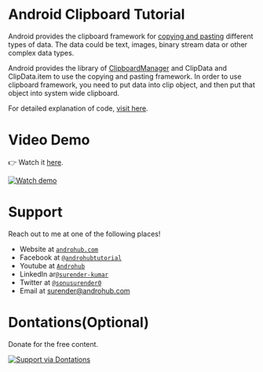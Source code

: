 # Android Clipboard Tutorial
Android provides the clipboard framework for [copying and pasting](http://developer.android.com/guide/topics/text/copy-paste.html) different types of data. The data could be text, images, binary stream data or other complex data types.

Android provides the library of [ClipboardManager](http://developer.android.com/reference/android/content/ClipboardManager.html) and ClipData and ClipData.item to use the copying and pasting framework. In order to use clipboard framework, you need to put data into clip object, and then put that object into system wide clipboard.

For detailed explanation of code, [visit here](http://www.androhub.com/android-clipboard-tutorial/).

# Video Demo
👉 Watch it <a href="https://youtu.be/D6derIxiqeo">here</a>.
<br>

[![Watch demo](http://i3.ytimg.com/vi/D6derIxiqeo/hqdefault.jpg)](https://youtu.be/D6derIxiqeo)

# Support
Reach out to me at one of the following places!

- Website at <a href="http://www.androhub.com/" target="_blank">`androhub.com`</a>
- Facebook at <a href="https://www.facebook.com/androhubtutorial/" target="_blank">`@androhubtutorial`</a>
- Youtube at <a href="https://www.youtube.com/channel/UCHJh3E9mtRzbM3WVVl9glJg" target="_blank">`Androhub`</a>
- LinkedIn ar<a href="https://www.linkedin.com/in/surender-kumar-681472a8?originalSubdomain=in" target="_blank">`@surender-kumar`</a>
- Twitter at <a href="https://twitter.com/sonusurender0/" target="_blank">`@sonusurender0`</a>
- Email at surender@androhub.com

# Dontations(Optional)
Donate for the free content.
<br>

[![Support via Dontations](https://www.paypalobjects.com/en_GB/i/btn/btn_donateCC_LG.gif)](https://www.paypal.com/cgi-bin/webscr?cmd=_donations&business=sonu.surendra0%40gmail.com&currency_code=USD&source=url)
